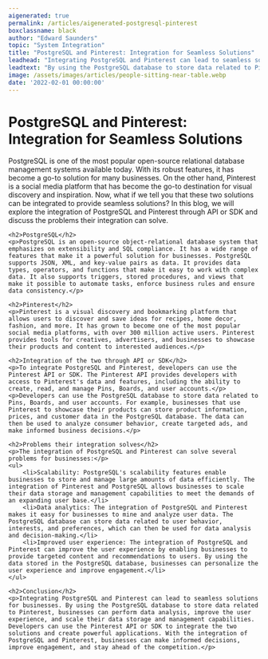 ```yaml
---
aigenerated: true
permalink: /articles/aigenerated-postgresql-pinterest
boxclassname: black
author: "Edward Saunders"
topic: "System Integration"
title: "PostgreSQL and Pinterest: Integration for Seamless Solutions"
leadhead: "Integrating PostgreSQL and Pinterest can lead to seamless solutions for businesses"
leadtext: "By using the PostgreSQL database to store data related to Pinterest, businesses can perform data analysis, improve the user experience, and scale their data storage and management capabilities. Developers can use the Pinterest API or SDK to integrate the two solutions and create powerful applications. With the integration of PostgreSQL and Pinterest, businesses can make informed decisions, improve engagement, and stay ahead of the competition."
image: /assets/images/articles/people-sitting-near-table.webp
date: '2022-02-01 00:00:00'
---
```

<div class="arttext">	<h1>PostgreSQL and Pinterest: Integration for Seamless Solutions</h1>
	<p>PostgreSQL is one of the most popular open-source relational database management systems available today. With its robust features, it has become a go-to solution for many businesses. On the other hand, Pinterest is a social media platform that has become the go-to destination for visual discovery and inspiration. Now, what if we tell you that these two solutions can be integrated to provide seamless solutions? In this blog, we will explore the integration of PostgreSQL and Pinterest through API or SDK and discuss the problems their integration can solve.</p>

	<h2>PostgreSQL</h2>
	<p>PostgreSQL is an open-source object-relational database system that emphasizes on extensibility and SQL compliance. It has a wide range of features that make it a powerful solution for businesses. PostgreSQL supports JSON, XML, and key-value pairs as data. It provides data types, operators, and functions that make it easy to work with complex data. It also supports triggers, stored procedures, and views that make it possible to automate tasks, enforce business rules and ensure data consistency.</p>

	<h2>Pinterest</h2>
	<p>Pinterest is a visual discovery and bookmarking platform that allows users to discover and save ideas for recipes, home decor, fashion, and more. It has grown to become one of the most popular social media platforms, with over 300 million active users. Pinterest provides tools for creatives, advertisers, and businesses to showcase their products and content to interested audiences.</p>

	<h2>Integration of the two through API or SDK</h2>
	<p>To integrate PostgreSQL and Pinterest, developers can use the Pinterest API or SDK. The Pinterest API provides developers with access to Pinterest's data and features, including the ability to create, read, and manage Pins, Boards, and user accounts.</p>
	<p>Developers can use the PostgreSQL database to store data related to Pins, Boards, and user accounts. For example, businesses that use Pinterest to showcase their products can store product information, prices, and customer data in the PostgreSQL database. The data can then be used to analyze consumer behavior, create targeted ads, and make informed business decisions.</p>

	<h2>Problems their integration solves</h2>
	<p>The integration of PostgreSQL and Pinterest can solve several problems for businesses:</p>
	<ul>
		<li>Scalability: PostgreSQL's scalability features enable businesses to store and manage large amounts of data efficiently. The integration of Pinterest and PostgreSQL allows businesses to scale their data storage and management capabilities to meet the demands of an expanding user base.</li>
		<li>Data analytics: The integration of PostgreSQL and Pinterest makes it easy for businesses to mine and analyze user data. The PostgreSQL database can store data related to user behavior, interests, and preferences, which can then be used for data analysis and decision-making.</li>
		<li>Improved user experience: The integration of PostgreSQL and Pinterest can improve the user experience by enabling businesses to provide targeted content and recommendations to users. By using the data stored in the PostgreSQL database, businesses can personalize the user experience and improve engagement.</li>
	</ul>

	<h2>Conclusion</h2>
	<p>Integrating PostgreSQL and Pinterest can lead to seamless solutions for businesses. By using the PostgreSQL database to store data related to Pinterest, businesses can perform data analysis, improve the user experience, and scale their data storage and management capabilities. Developers can use the Pinterest API or SDK to integrate the two solutions and create powerful applications. With the integration of PostgreSQL and Pinterest, businesses can make informed decisions, improve engagement, and stay ahead of the competition.</p>
</div>